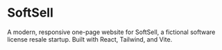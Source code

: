 # SoftSell
A modern, responsive one-page website for SoftSell, a fictional software license resale startup. Built with React, Tailwind, and Vite.
